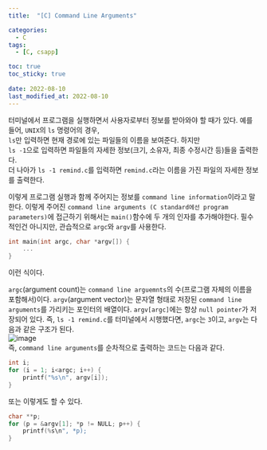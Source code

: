 ```yaml
---
title:  "[C] Command Line Arguments"

categories:
  - C
tags:
  - [C, csapp]

toc: true
toc_sticky: true
 
date: 2022-08-10
last_modified_at: 2022-08-10
---
```


터미널에서 프로그램을 실행하면서 사용자로부터 정보를 받아와야 할 때가 있다. 예를 들어, `UNIX`의 `ls` 명령어의 경우,  
`ls`만 입력하면 현재 경로에 있는 파일들의 이름을 보여준다. 하지만  
`ls -1`으로 입력하면 파일들의 자세한 정보(크기, 소유자, 최종 수정시간 등)들을 출력한다.  
더 나아가 `ls -1 remind.c`를 입력하면 `remind.c`라는 이름을 가진 파일의 자세한 정보를 출력한다.  
  
이렇게 프로그램 실행과 함께 주어지는 정보를 `command line information`이라고 말한다. 이렇게 주어진 `command line arguments (C standard에선 program parameters)`에 접근하기 위해서는 `main()`함수에 두 개의 인자를 추가해야한다. 필수적인건 아니지만, 관습적으로 `argc`와 `argv`를 사용한다.  
```c
int main(int argc, char *argv[]) {
    ...
}
```  
이런 식이다.  
  
`argc`(argument count)는 `command line arguemnts`의 수(프로그램 자체의 이름을 포함해서)이다. `argv`(argument vector)는 문자열 형태로 저장된 `command line arguments`를 가리키는 포인터의 배열이다. `argv[argc]`에는 항상 `null pointer`가 저장되어 있다. 즉, `ls -1 remind.c`를 터미널에서 시행했다면, `argc`는 `3`이고, `argv`는 다음과 같은 구조가 된다.  
![image](https://user-images.githubusercontent.com/106307725/183884522-d2c2786e-539c-4506-a1b6-2cebacdc2b83.png)  
즉, `command line arguments`를 순차적으로 출력하는 코드는 다음과 같다.  
```c
int i;
for (i = 1; i<argc; i++) {
    printf("%s\n", argv[i]);
}
```
또는 이렇게도 할 수 있다.  
```c
char **p;
for (p = &argv[1]; *p != NULL; p++) {
    printf(%s\n", *p);
}
```  
